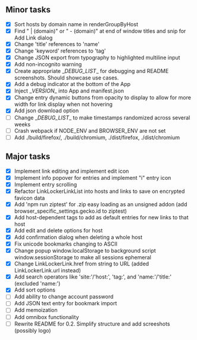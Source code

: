 ## Minor tasks
- [x] Sort hosts by domain name in renderGroupByHost
- [x] Find " | (domain)" or " - (domain)" at end of window titles and snip for Add Link dialog
- [x] Change 'title' references to 'name'
- [x] Change 'keyword' references to 'tag'
- [x] Change JSON export from typography to highlighted multiline input
- [x] Add non-incognito warning
- [x] Create appropriate \__DEBUG_LIST__ for debugging and README screenshots. Should showcase use cases.
- [x] Add a debug indicator at the bottom of the App
- [x] Inject \__VERSION__ into App and manifest.json
- [x] Change entry dynamic buttons from opacity to display to allow for more width for link display when not hovering
- [x] Add json download option
- [ ] Change \__DEBUG_LIST__ to make timestamps randomized across several weeks
- [ ] Crash webpack if NODE_ENV and BROWSER_ENV are not set
- [ ] Add ./build/firefox/, ./build/chromium, ./dist/firefox, ./dist/chromium

## Major tasks
- [x] Implement link editing and implement edit icon
- [x] Implement info popover for entries and implement "i" entry icon 
- [x] Implement entry scrolling
- [x] Refactor LinkLockerLinkList into hosts and links to save on encrypted favicon data
- [x] Add 'npm run ziptest' for .zip easy loading as an unsigned addon (add browser_specific_settings.gecko.id to ziptest)
- [x] Add host-dependent tags to add as default entries for new links to that host
- [x] Add edit and delete options for host
- [x] Add confirmation dialog when deleting a whole host
- [x] Fix unicode bookmarks changing to ASCII
- [x] Change popup window.localStorage to background script window.sessionStorage to make all sessions ephemeral
- [x] Change LinkLockerLink.href from string to URL (added LinkLockerLink.url instead)
- [x] Add search operators like 'site:'/'host:', 'tag:', and 'name:'/'title:' (excluded 'name:')
- [x] Add sort options 
- [ ] Add ability to change account password
- [ ] Add JSON text entry for bookmark import
- [ ] Add memoization
- [ ] Add omnibox functionality
- [ ] Rewrite README for 0.2. Simplify structure and add screeshots (possibly logo)